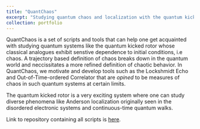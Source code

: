 ```yaml
---
title: "QuantChaos"
excerpt: "Studying quantum chaos and localization with the quantum kicked rotor<br/>"
collection: portfolio
---
```


QuantChaos is a set of scripts and tools that can help one get acquainted with studying quantum systems like the quantum kicked rotor whose classical analogues exhibit senstive dependence to initial conditions, i.e chaos. A trajectory based definition of chaos breaks down in the quantum world and neccissitates a more refined definition of chaotic behavior. In QuantChaos, we motivate and develop tools such as the Lockshmidt Echo and Out-of-Time-ordered Correlator that are *opined* to be measures of chaos in such quantum systems at certain limits. 

The quantum kicked rotor is a very exciting system where one can study diverse phenomena like Anderson localization originally seen in the disordered electronic systems and continuous-time quantum walks. 

Link to repository containing all scripts is [here](https://github.com/Anantha-Rao12/QuantChaos).
